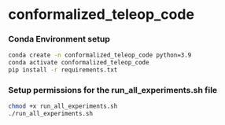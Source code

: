 # conformalized_teleop_code


### Conda Environment setup
```bash
conda create -n conformalized_teleop_code python=3.9 
conda activate conformalized_teleop_code
pip install -r requirements.txt
```

### Setup permissions for the run_all_experiments.sh file
```bash
chmod +x run_all_experiments.sh
./run_all_experiments.sh
```






